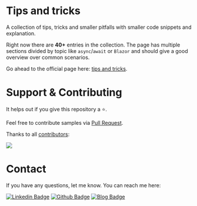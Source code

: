 # Tips and tricks
A collection of tips, tricks and smaller pitfalls with smaller code snippets and explanation.

Right now there are **40+** entries in the collection.
The page has multiple sections divided by topic like `async`/`await` or `Blazor` and should give a good overview over common scenarios.

Go ahead to the official page here: [tips and tricks](https://linkdotnet.github.io/tips-and-tricks).


# Support & Contributing
It helps out if you give this repository a ⭐.

Feel free to contribute samples via [Pull Request](https://github.com/linkdotnet/tips-and-tricks/pulls).

Thanks to all [contributors](https://github.com/linkdotnet/tips-and-tricks/graphs/contributors):

<a href="https://github.com/linkdotnet/tips-and-tricks/graphs/contributors">
  <img src="https://contrib.rocks/image?repo=linkdotnet/tips-and-tricks" />
</a>

# Contact
If you have any questions, let me know. You can reach me here:

<!-- markdown-link-check-disable-next-line -->
[![Linkedin Badge](https://img.shields.io/badge/Steven%20Giesel-0077B5?style=flat&logo=linkedin&logoColor=white)](https://www.linkedin.com/in/steven-giesel/)
[![Github Badge](https://img.shields.io/badge/linkdotnet-100000?style=flate&logo=github&logoColor=white)](https://github.com/linkdotnet/)
[![Blog Badge](https://img.shields.io/badge/Steven%20Giesel-FFA500?style=flat&logo=rss&logoColor=white)](https://steven-giesel.com/)